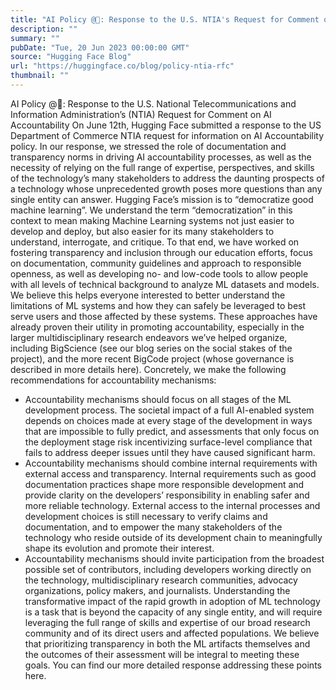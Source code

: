 ```yaml
---
title: "AI Policy @🤗: Response to the U.S. NTIA's Request for Comment on AI Accountability"
description: ""
summary: ""
pubDate: "Tue, 20 Jun 2023 00:00:00 GMT"
source: "Hugging Face Blog"
url: "https://huggingface.co/blog/policy-ntia-rfc"
thumbnail: ""
---
```


AI Policy @🤗: Response to the U.S. National Telecommunications and Information Administration’s (NTIA) Request for Comment on AI Accountability
On June 12th, Hugging Face submitted a response to the US Department of Commerce NTIA request for information on AI Accountability policy. In our response, we stressed the role of documentation and transparency norms in driving AI accountability processes, as well as the necessity of relying on the full range of expertise, perspectives, and skills of the technology’s many stakeholders to address the daunting prospects of a technology whose unprecedented growth poses more questions than any single entity can answer.
Hugging Face’s mission is to “democratize good machine learning”. We understand the term “democratization” in this context to mean making Machine Learning systems not just easier to develop and deploy, but also easier for its many stakeholders to understand, interrogate, and critique. To that end, we have worked on fostering transparency and inclusion through our education efforts, focus on documentation, community guidelines and approach to responsible openness, as well as developing no- and low-code tools to allow people with all levels of technical background to analyze ML datasets and models. We believe this helps everyone interested to better understand the limitations of ML systems and how they can safely be leveraged to best serve users and those affected by these systems. These approaches have already proven their utility in promoting accountability, especially in the larger multidisciplinary research endeavors we’ve helped organize, including BigScience (see our blog series on the social stakes of the project), and the more recent BigCode project (whose governance is described in more details here).
Concretely, we make the following recommendations for accountability mechanisms:
- Accountability mechanisms should focus on all stages of the ML development process. The societal impact of a full AI-enabled system depends on choices made at every stage of the development in ways that are impossible to fully predict, and assessments that only focus on the deployment stage risk incentivizing surface-level compliance that fails to address deeper issues until they have caused significant harm.
- Accountability mechanisms should combine internal requirements with external access and transparency. Internal requirements such as good documentation practices shape more responsible development and provide clarity on the developers’ responsibility in enabling safer and more reliable technology. External access to the internal processes and development choices is still necessary to verify claims and documentation, and to empower the many stakeholders of the technology who reside outside of its development chain to meaningfully shape its evolution and promote their interest.
- Accountability mechanisms should invite participation from the broadest possible set of contributors, including developers working directly on the technology, multidisciplinary research communities, advocacy organizations, policy makers, and journalists. Understanding the transformative impact of the rapid growth in adoption of ML technology is a task that is beyond the capacity of any single entity, and will require leveraging the full range of skills and expertise of our broad research community and of its direct users and affected populations.
We believe that prioritizing transparency in both the ML artifacts themselves and the outcomes of their assessment will be integral to meeting these goals. You can find our more detailed response addressing these points here.
